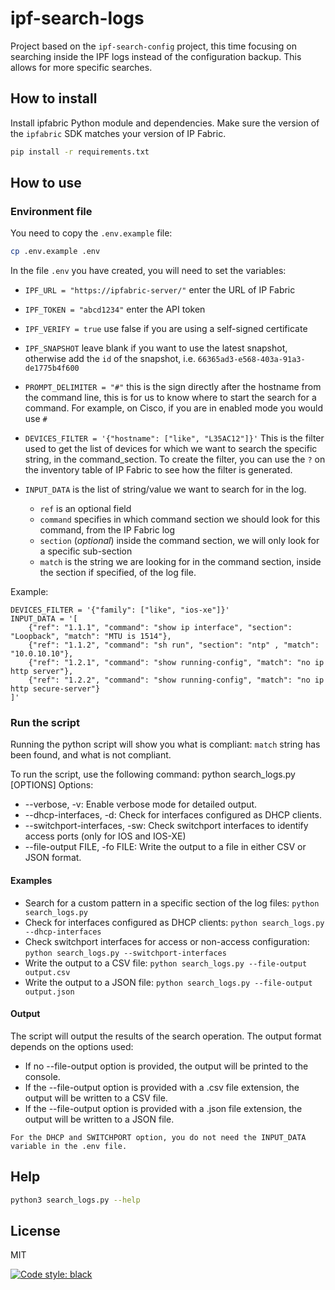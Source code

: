 # ipf-search-logs

Project based on the `ipf-search-config` project, this time focusing on searching inside the IPF logs instead of the configuration backup. This allows for more specific searches.

## How to install

Install ipfabric Python module and dependencies. Make sure the version of the `ipfabric` SDK matches your version of IP Fabric.

```sh
pip install -r requirements.txt
```

## How to use

### Environment file

You need to copy the `.env.example` file:

```zsh
cp .env.example .env
```

In the file `.env` you have created, you will need to set the variables:

* `IPF_URL = "https://ipfabric-server/"` enter the URL of IP Fabric
* `IPF_TOKEN = "abcd1234"` enter the API token
* `IPF_VERIFY = true` use false if you are using a self-signed certificate
* `IPF_SNAPSHOT` leave blank if you want to use the latest snapshot, otherwise add the `id` of the snapshot, i.e. `66365ad3-e568-403a-91a3-de1775b4f600`
* `PROMPT_DELIMITER = "#"` this is the sign directly after the hostname from the command line, this is for us to know where to start the search for a command. For example, on Cisco, if you are in enabled mode you would use `#`
* `DEVICES_FILTER = '{"hostname": ["like", "L35AC12"]}'` This is the filter used to get the list of devices for which we want to search the specific string, in the command_section. To create the filter, you can use the `?` on the inventory table of IP Fabric to see how the filter is generated.

* `INPUT_DATA` is the list of string/value we want to search for in the log.
  * `ref` is an optional field
  * `command` specifies in which command section we should look for this command, from the IP Fabric log
  * `section` (*optional*) inside the command section, we will only look for a specific sub-section
  * `match` is the string we are looking for in the command section, inside the section if specified, of the log file.

Example:

```text
DEVICES_FILTER = '{"family": ["like", "ios-xe"]}'
INPUT_DATA = '[
    {"ref": "1.1.1", "command": "show ip interface", "section": "Loopback", "match": "MTU is 1514"},
    {"ref": "1.1.2", "command": "sh run", "section": "ntp" , "match": "10.0.10.10"},
    {"ref": "1.2.1", "command": "show running-config", "match": "no ip http server"},
    {"ref": "1.2.2", "command": "show running-config", "match": "no ip http secure-server"}
]'
```

### Run the script

Running the python script will show you what is compliant: `match` string has been found, and what is not compliant.

To run the script, use the following command:
python search_logs.py [OPTIONS]
Options:

* --verbose, -v: Enable verbose mode for detailed output.
* --dhcp-interfaces, -d: Check for interfaces configured as DHCP clients.
* --switchport-interfaces, -sw: Check switchport interfaces to identify access ports (only for IOS and IOS-XE)
* --file-output FILE, -fo FILE: Write the output to a file in either CSV or JSON format.

#### Examples

* Search for a custom pattern in a specific section of the log files:
`python search_logs.py`
* Check for interfaces configured as DHCP clients:
`python search_logs.py --dhcp-interfaces`
* Check switchport interfaces for access or non-access configuration:
`python search_logs.py --switchport-interfaces`
* Write the output to a CSV file:
`python search_logs.py --file-output output.csv`
* Write the output to a JSON file:
`python search_logs.py --file-output output.json`

#### Output

The script will output the results of the search operation. The output format depends on the options used:

* If no --file-output option is provided, the output will be printed to the console.
* If the --file-output option is provided with a .csv file extension, the output will be written to a CSV file.
* If the --file-output option is provided with a .json file extension, the output will be written to a JSON file.


```note
For the DHCP and SWITCHPORT option, you do not need the INPUT_DATA variable in the .env file.
```

## Help

```zsh
python3 search_logs.py --help
```

## License

MIT

[![Code style: black](https://img.shields.io/badge/code%20style-black-000000.svg)](https://github.com/psf/black)

[//]: # (These are reference links used in the body of this note and get stripped out when the markdown processor does its job.)
